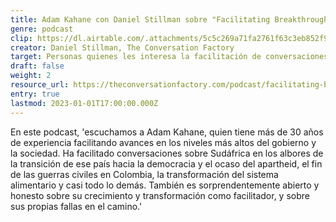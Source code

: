 ```yaml
---
title: Adam Kahane con Daniel Stillman sobre "Facilitating Breakthrough"
genre: podcast
clip: https://dl.airtable.com/.attachments/5c5c269a71fa2761f63c3eb852f9a0d2/7c292673/ScreenShot2021-06-21at08.31.03.png
creator: Daniel Stillman, The Conversation Factory
target: Personas quienes les interesa la facilitación de conversaciones difíciles
draft: false
weight: 2
resource_url: https://theconversationfactory.com/podcast/facilitating-breakthrough-with-adam-kahane
entry: true
lastmod: 2023-01-01T17:00:00.000Z
---
```


En este podcast, 'escuchamos a Adam Kahane, quien tiene más de 30 años de experiencia facilitando avances en los niveles más altos del gobierno y la sociedad. Ha facilitado conversaciones sobre Sudáfrica en los albores de la transición de ese país hacia la democracia y el ocaso del apartheid, el fin de las guerras civiles en Colombia, la transformación del sistema alimentario y casi todo lo demás. También es sorprendentemente abierto y honesto sobre su crecimiento y transformación como facilitador, y sobre sus propias fallas en el camino.'